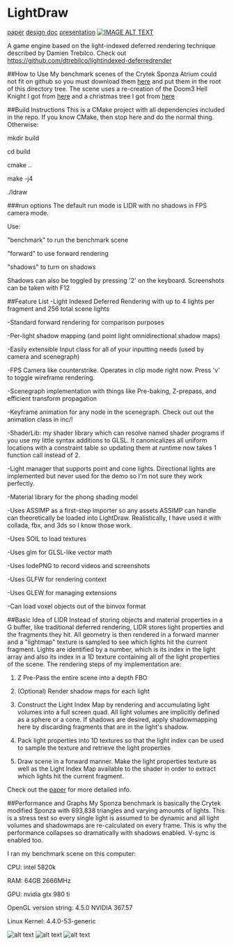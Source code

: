 # LightDraw
[paper](https://github.com/ycoroneos/LightDraw/blob/condensed/paper/LIDR_detailed.md)
[design doc](https://github.com/ycoroneos/LightDraw/blob/condensed/paper/LightDrawDesignandImplementation.md)
[presentation](https://github.com/ycoroneos/LightDraw/blob/condensed/paper/presentation.pdf)
[![IMAGE ALT TEXT](https://github.com/ycoroneos/LightDraw/blob/condensed/paper/shadows.png)](http://people.csail.mit.edu/spock/)

A game engine based on the light-indexed deferred rendering technique
described by Damien Trebilco. Check out https://github.com/dtrebilco/lightindexed-deferredrender


##How to Use
My benchmark scenes of the Crytek Sponza Atrium could not fit on github
so you must download them [here](http://people.csail.mit.edu/spock/) and put them in the root of
this directory tree. The scene uses a re-creation of the Doom3
Hell Knight I got from
[here](https://sketchfab.com/models/6dc36ba89c18429283203c6e97ca3fe6)
and a christmas tree I got from
[here](http://resources.blogscopia.com/2015/04/15/christmas-tree/)

##Build Instructions
This is a CMake project with all dependencies included in the repo. If
you know CMake, then stop here and do the normal thing. Otherwise:

mkdir build

cd build

cmake ..

make -j4

./ldraw <options>

###run options
The default run mode is LIDR with no shadows in FPS camera mode.

Use:

"benchmark" to run the benchmark scene

"forward" to use forward rendering

"shadows" to turn on shadows

Shadows can also be toggled by pressing '2' on the keyboard. Screenshots
can be taken with F12

##Feature List
  -Light Indexed Deferred Rendering with up to 4 lights per fragment and
256 total scene lights

  -Standard forward rendering for comparison purposes

  -Per-light shadow mapping (and point light omnidirectional shadow
maps)

  -Easily extensible Input class for all of your inputting needs (used by camera and scenegraph)

  -FPS Camera like counterstrike. Operates in clip mode right now. Press 'v' to toggle wireframe rendering.

  -Scenegraph implementation with things like Pre-baking, Z-prepass, and
efficient transform propagation

  -Keyframe animation for any node in the scenegraph. Check out out the
animation class in inc/!

  -ShaderLib: my shader library which can resolve named shader programs if you use my little syntax additions to GLSL. It canonicalizes
    all uniform locations with a constraint table so updating them at runtime now takes 1 function call instead of 2.

  -Light manager that supports point and cone lights. Directional lights
are implemented but never used for the demo so I'm not sure they work
perfectly.

  -Material library for the phong shading model

  -Uses ASSIMP as a first-step importer so any assets ASSIMP can handle
can theoretically be loaded into LightDraw. Realistically, I have used
it with collada, fbx, and 3ds so I know those work.

  -Uses SOIL to load textures

  -Uses glm for GLSL-like vector math

  -Uses lodePNG to record videos and screenshots

  -Uses GLFW for rendering context

  -Uses GLEW for managing extensions

  -Can load voxel objects out of the binvox format


##Basic Idea of LIDR
Instead of storing objects and material properties in a G buffer, like
traditional deferred rendering, LIDR stores light properties and the
fragments they hit. All geometry is then rendered in a forward manner
and a "lightmap" texture is sampled to see which lights hit the current
fragment. Lights are identified by a number, which is its index in the light
array and also its index in a 1D texture containing all of the light
properties of the scene. The rendering steps of my implementation are:

1. Z Pre-Pass the entire scene into a depth FBO

2. (Optional) Render shadow maps for each light

3. Construct the Light Index Map by rendering and accumulating light
   volumes into a full screen quad. All light volumes are implicitly
defined as a sphere or a cone. If shadows are desired, apply
shadowmapping here by discarding fragments that are in the light's
shadow.

4. Pack light properties into 1D textures so that the light index can be
   used to sample the texture and retrieve the light properties

5. Draw scene in a forward manner. Make the light properties texture as
   well as the Light Index Map available to the shader in order to
extract which lights hit the current fragment.

Check out the [paper](https://github.com/ycoroneos/LightDraw/blob/condensed/paper/LIDR_detailed.md) for more detailed info.

##Performance and Graphs
My Sponza benchmark is basically the Crytek modified Sponza with 693,838
triangles and varying amounts of lights. This is a stress test so
every single light is assumed to be dynamic and all light volumes and
shadowmaps are re-calculated on every frame.
This is why the performance collapses so
dramatically with shadows enabled. V-sync is enabled too.


I ran my benchmark scene on this computer:

CPU: intel 5820k

RAM: 64GB 2666MHz

GPU: nvidia gtx 980 ti

OpenGL version string: 4.5.0 NVIDIA 367.57

Linux Kernel: 4.4.0-53-generic

![alt text](https://github.com/ycoroneos/LightDraw/blob/condensed/paper/1024x768.png)
![alt text](https://github.com/ycoroneos/LightDraw/blob/condensed/paper/1920x1080.png)
![alt text](https://github.com/ycoroneos/LightDraw/blob/condensed/paper/3840x2160.png)
